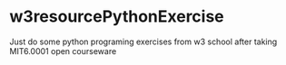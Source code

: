 # w3resourcePythonExercise
Just do some python programing exercises from w3 school after taking MIT6.0001 open courseware
